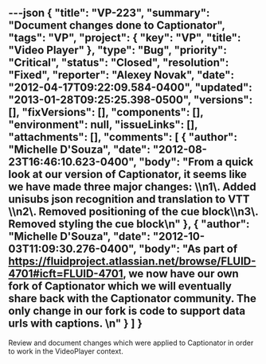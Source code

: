 ---json
{
  "title": "VP-223",
  "summary": "Document changes done to Captionator",
  "tags": "VP",
  "project": {
    "key": "VP",
    "title": "Video Player"
  },
  "type": "Bug",
  "priority": "Critical",
  "status": "Closed",
  "resolution": "Fixed",
  "reporter": "Alexey Novak",
  "date": "2012-04-17T09:22:09.584-0400",
  "updated": "2013-01-28T09:25:25.398-0500",
  "versions": [],
  "fixVersions": [],
  "components": [],
  "environment": null,
  "issueLinks": [],
  "attachments": [],
  "comments": [
    {
      "author": "Michelle D'Souza",
      "date": "2012-08-23T16:46:10.623-0400",
      "body": "From a quick look at our version of Captionator, it seems like we have made three major changes: \\\n1\\. Added unisubs json recognition and translation to VTT \\\n2\\. Removed positioning of the cue block\\\n3\\. Removed styling the cue block\n"
    },
    {
      "author": "Michelle D'Souza",
      "date": "2012-10-03T11:09:30.276-0400",
      "body": "As part of <https://fluidproject.atlassian.net/browse/FLUID-4701#icft=FLUID-4701>, we now have our own fork of Captionator which we will eventually share back with the Captionator community. The only change in our fork is code to support data urls with captions.&#x20;\n"
    }
  ]
}
---
Review and document changes which were applied to Captionator in order to work in the VideoPlayer context.

        
